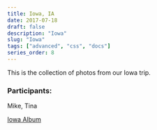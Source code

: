 ```yaml
---
title: Iowa, IA
date: 2017-07-18
draft: false
description: "Iowa"
slug: "Iowa"
tags: ["advanced", "css", "docs"]
series_order: 8
---
```


This is the collection of photos from our Iowa trip.

### Participants:
Mike, Tina

[Iowa Album](https://photos.app.goo.gl/U42ewb8ZzCL0EcWV2)
